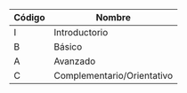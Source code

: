 | Código | Nombre                     |
| ------ | -------------------------- |
| I      | Introductorio              |
| B      | Básico                     |
| A      | Avanzado                   |
| C      | Complementario/Orientativo |